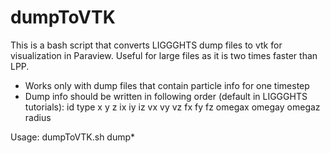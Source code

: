 # dumpToVTK

This is a bash script that converts LIGGGHTS dump files to vtk for visualization in Paraview. Useful for large files as it is two times faster than LPP.

- Works only with dump files that contain particle info for one timestep
- Dump info should be written in following order (default in LIGGGHTS tutorials): id type x y z ix iy iz vx vy vz fx fy fz omegax omegay omegaz radius 

Usage:
dumpToVTK.sh dump*

